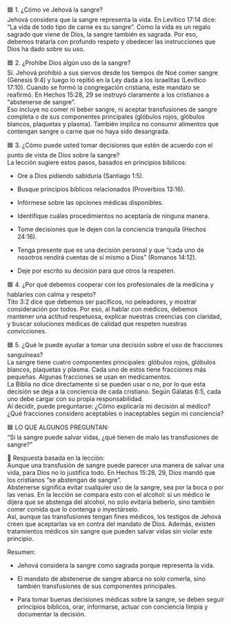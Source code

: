 🟦 1. ¿Cómo ve Jehová la sangre?  
Jehová considera que la sangre representa la vida. En Levítico 17:14 dice: “La vida de todo tipo de carne es su sangre”. Como la vida es un regalo sagrado que viene de Dios, la sangre también es sagrada. Por eso, debemos tratarla con profundo respeto y obedecer las instrucciones que Dios ha dado sobre su uso.

🟦 2. ¿Prohíbe Dios algún uso de la sangre?  
Sí. Jehová prohibió a sus siervos desde los tiempos de Noé comer sangre (Génesis 9:4) y luego lo repitió en la Ley dada a los israelitas (Levítico 17:10). Cuando se formó la congregación cristiana, este mandato se reafirmó. En Hechos 15:28, 29 se instruyó claramente a los cristianos a “abstenerse de sangre”.  
Eso incluye no comer ni beber sangre, ni aceptar transfusiones de sangre completa o de sus componentes principales (glóbulos rojos, glóbulos blancos, plaquetas y plasma). También implica no consumir alimentos que contengan sangre o carne que no haya sido desangrada.

🟦 3. ¿Cómo puede usted tomar decisiones que estén de acuerdo con el punto de vista de Dios sobre la sangre?  
La lección sugiere estos pasos, basados en principios bíblicos:

- Ore a Dios pidiendo sabiduría (Santiago 1:5).
    
- Busque principios bíblicos relacionados (Proverbios 13:16).
    
- Infórmese sobre las opciones médicas disponibles.
    
- Identifique cuáles procedimientos no aceptaría de ninguna manera.
    
- Tome decisiones que le dejen con la conciencia tranquila (Hechos 24:16).
    
- Tenga presente que es una decisión personal y que “cada uno de nosotros rendirá cuentas de sí mismo a Dios” (Romanos 14:12).
    
- Deje por escrito su decisión para que otros la respeten.
    

🟦 4. ¿Por qué debemos cooperar con los profesionales de la medicina y hablarles con calma y respeto?  
Tito 3:2 dice que debemos ser pacíficos, no peleadores, y mostrar consideración por todos. Por eso, al hablar con médicos, debemos mantener una actitud respetuosa, explicar nuestras creencias con claridad, y buscar soluciones médicas de calidad que respeten nuestras convicciones.

🟦 5. ¿Qué le puede ayudar a tomar una decisión sobre el uso de fracciones sanguíneas?  
La sangre tiene cuatro componentes principales: glóbulos rojos, glóbulos blancos, plaquetas y plasma. Cada uno de estos tiene fracciones más pequeñas. Algunas fracciones se usan en medicamentos.  
La Biblia no dice directamente si se pueden usar o no, por lo que esta decisión se deja a la conciencia de cada cristiano. Según Gálatas 6:5, cada uno debe cargar con su propia responsabilidad.  
Al decidir, puede preguntarse: ¿Cómo explicaría mi decisión al médico? ¿Qué fracciones considero aceptables o inaceptables según mi conciencia?

🟦 LO QUE ALGUNOS PREGUNTAN:  
“Si la sangre puede salvar vidas, ¿qué tienen de malo las transfusiones de sangre?”

📖 Respuesta basada en la lección:  
Aunque una transfusión de sangre puede parecer una manera de salvar una vida, para Dios no lo justifica todo. En Hechos 15:28, 29, Dios mandó que los cristianos “se abstengan de sangre”.  
Abstenerse significa evitar cualquier uso de la sangre, sea por la boca o por las venas. En la lección se compara esto con el alcohol: si un médico le dijera que se abstenga del alcohol, no solo evitaría beberlo, sino también comer comida que lo contenga o inyectárselo.  
Así, aunque las transfusiones tengan fines médicos, los testigos de Jehová creen que aceptarlas va en contra del mandato de Dios. Además, existen tratamientos médicos sin sangre que pueden salvar vidas sin violar este principio.

Resumen:

- Jehová considera la sangre como sagrada porque representa la vida.
    
- El mandato de abstenerse de sangre abarca no solo comerla, sino también transfusiones de sus componentes principales.
    
- Para tomar buenas decisiones médicas sobre la sangre, se deben seguir principios bíblicos, orar, informarse, actuar con conciencia limpia y documentar la decisión.
    

